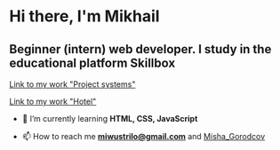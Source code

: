<h1 align="left">Hi there, I'm Mikhail</h1>
<h2 align="left">Beginner (intern) web developer. I study in the educational platform Skillbox</h2>
<a href="https://Mikhail1509.github.io/Project_system/Эвклид/" target="_blank">Link to my work "Project systems"</a>

<a href="https://mikhail1509.github.io/Hotel/" target="_blank">Link to my work "Hotel"</a>

- 🌱 I’m currently learning **HTML, CSS, JavaScript**

- 📫 How to reach me **miwustrilo@gmail.com** and [Misha_Gorodcov](http://t-do.ru/Misha_Gorodcov "Telegram account")
